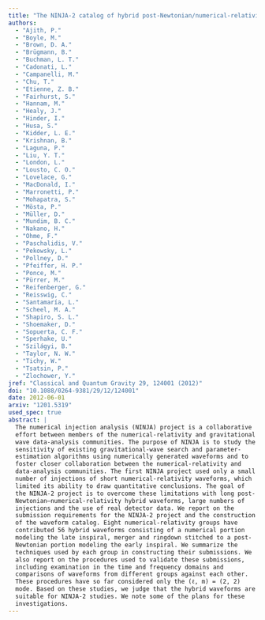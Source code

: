 ```yaml
---
title: "The NINJA-2 catalog of hybrid post-Newtonian/numerical-relativity waveforms for non-precessing black-hole binaries"
authors:
  - "Ajith, P."
  - "Boyle, M."
  - "Brown, D. A."
  - "Brügmann, B."
  - "Buchman, L. T."
  - "Cadonati, L."
  - "Campanelli, M."
  - "Chu, T."
  - "Etienne, Z. B."
  - "Fairhurst, S."
  - "Hannam, M."
  - "Healy, J."
  - "Hinder, I."
  - "Husa, S."
  - "Kidder, L. E."
  - "Krishnan, B."
  - "Laguna, P."
  - "Liu, Y. T."
  - "London, L."
  - "Lousto, C. O."
  - "Lovelace, G."
  - "MacDonald, I."
  - "Marronetti, P."
  - "Mohapatra, S."
  - "Mösta, P."
  - "Müller, D."
  - "Mundim, B. C."
  - "Nakano, H."
  - "Ohme, F."
  - "Paschalidis, V."
  - "Pekowsky, L."
  - "Pollney, D."
  - "Pfeiffer, H. P."
  - "Ponce, M."
  - "Pürrer, M."
  - "Reifenberger, G."
  - "Reisswig, C."
  - "Santamaría, L."
  - "Scheel, M. A."
  - "Shapiro, S. L."
  - "Shoemaker, D."
  - "Sopuerta, C. F."
  - "Sperhake, U."
  - "Szilágyi, B."
  - "Taylor, N. W."
  - "Tichy, W."
  - "Tsatsin, P."
  - "Zlochower, Y."
jref: "Classical and Quantum Gravity 29, 124001 (2012)"
doi: "10.1088/0264-9381/29/12/124001"
date: 2012-06-01
arxiv: "1201.5319"
used_spec: true
abstract: |
  The numerical injection analysis (NINJA) project is a collaborative
  effort between members of the numerical-relativity and gravitational
  wave data-analysis communities. The purpose of NINJA is to study the
  sensitivity of existing gravitational-wave search and parameter-
  estimation algorithms using numerically generated waveforms and to
  foster closer collaboration between the numerical-relativity and
  data-analysis communities. The first NINJA project used only a small
  number of injections of short numerical-relativity waveforms, which
  limited its ability to draw quantitative conclusions. The goal of
  the NINJA-2 project is to overcome these limitations with long post-
  Newtonian—numerical-relativity hybrid waveforms, large numbers of
  injections and the use of real detector data. We report on the
  submission requirements for the NINJA-2 project and the construction
  of the waveform catalog. Eight numerical-relativity groups have
  contributed 56 hybrid waveforms consisting of a numerical portion
  modeling the late inspiral, merger and ringdown stitched to a post-
  Newtonian portion modeling the early inspiral. We summarize the
  techniques used by each group in constructing their submissions. We
  also report on the procedures used to validate these submissions,
  including examination in the time and frequency domains and
  comparisons of waveforms from different groups against each other.
  These procedures have so far considered only the (ℓ, m) = (2, 2)
  mode. Based on these studies, we judge that the hybrid waveforms are
  suitable for NINJA-2 studies. We note some of the plans for these
  investigations.
---
```

